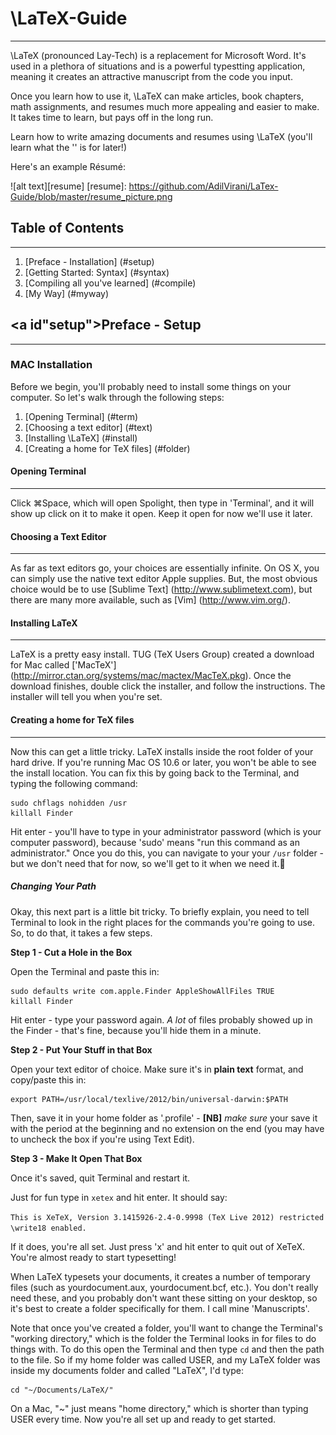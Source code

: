 # \LaTeX-Guide
--------------
\LaTeX (pronounced Lay-Tech) is a replacement for Microsoft Word. It's used in a plethora of situations and is a powerful typestting application, meaning it creates an attractive manuscript from the code you input.

Once you learn how to use it, \LaTeX can make articles, book chapters, math assignments, and resumes much more appealing and easier to make. It takes time to learn, but pays off in the long run.

Learn how to write amazing documents and resumes using \LaTeX (you'll learn what the '\' is for later!)

Here's an example Résumé:

![alt text][resume]
[resume]: https://github.com/AdilVirani/LaTex-Guide/blob/master/resume_picture.png

## Table of Contents
--------------------
1. [Preface - Installation] (#setup)
2. [Getting Started: Syntax] (#syntax)
3. [Compiling all you've learned] (#compile)
4. [My Way] (#myway)

## <a id"setup"></a>Preface - Setup
------------------------------------

### MAC Installation
Before we begin, you'll probably need to install some things on your computer. So let's walk through the following steps: 

1. [Opening Terminal] (#term)
2. [Choosing a text editor] (#text)
3. [Installing \LaTeX] (#install)
4. [Creating a home for TeX files] (#folder)

#### <a id="term"></a>Opening Terminal
--------------------------------------

Click ⌘Space, which will open Spolight, then type in 'Terminal', and it will show up click on it to make it open. Keep it open for now we'll use it later. 

#### <a id="text"></a>Choosing a Text Editor
---------------------------------------------

As far as text editors go, your choices are essentially infinite. On OS X, you can simply use the native text editor Apple supplies. But, the most obvious choice would be to use [Sublime Text] (http://www.sublimetext.com), but there are many more available, such as [Vim] (http://www.vim.org/).

#### <a id="install"></a>Installing LaTeX
-------------------------------------------

LaTeX is a pretty easy install. TUG (TeX Users Group) created a download for Mac called ['MacTeX'] (http://mirror.ctan.org/systems/mac/mactex/MacTeX.pkg). Once the download finishes, double click the installer, and follow the instructions. The installer will tell you when you're set.

#### <a id="folder"></a>Creating a home for TeX files
-------------------------------------------------------

Now this can get a little tricky. LaTeX installs inside the root folder of your hard drive. If you're running Mac OS 10.6 or later, you won't be able to see the install location. You can fix this by going back to the Terminal, and typing the following command:

    sudo chflags nohidden /usr
    killall Finder

Hit enter - you'll have to type in your administrator password (which is your computer password), because 'sudo' means "run this command as an administrator." Once you do this, you can navigate to your your `/usr` folder - but we don't need that for now, so we'll get to it when we need it.

##### Changing Your Path

Okay, this next part is a little bit tricky. To briefly explain, you need to tell Terminal to look in the right places for the commands you're going to use. So, to do that, it takes a few steps.

**Step 1 - Cut a Hole in the Box**

Open the Terminal and paste this in:

    sudo defaults write com.apple.Finder AppleShowAllFiles TRUE
    killall Finder

Hit enter  - type your password again. *A lot* of files probably showed up in the Finder - that's fine, because you'll hide them in a minute.

**Step 2 - Put Your Stuff in that Box**

Open your text editor of choice. Make sure it's in **plain text** format, and copy/paste this in:

    export PATH=/usr/local/texlive/2012/bin/universal-darwin:$PATH

Then, save it in your home folder as '.profile' - **[NB]** *make sure* your save it with the period at the beginning and no extension on the end (you may have to uncheck the box if you're using Text Edit).

**Step 3 - Make It Open That Box**

Once it's saved, quit Terminal and restart it.

 Just for fun type in `xetex` and hit enter. It should say:
 
 `This is XeTeX, Version 3.1415926-2.4-0.9998 (TeX Live 2012)
 restricted \write18 enabled.`
 
 If it does, you're all set. Just press 'x' and hit enter to quit out of XeTeX. You're almost ready to start typesetting!
 
 
 When LaTeX typesets your documents, it creates a number of temporary files (such as yourdocument.aux, yourdocument.bcf, etc.). You don't really need these, and you probably don't want these sitting on your desktop, so it's best to create a folder specifically for them. I call mine 'Manuscripts'.

Note that once you've created a folder, you'll want to change the Terminal's "working directory," which is the folder the Terminal looks in for files to do things with. To do this open the Terminal and then type `cd` and then the path to the file. So if my home folder was called USER, and my LaTeX folder was inside my documents folder and called "LaTeX", I'd type:

    cd "~/Documents/LaTeX/"

On a Mac, "~" just means "home directory," which is shorter than typing USER every time. Now you're all set up and ready to get started.
